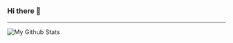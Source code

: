 ### Hi there 👋

---

<img align="left" alt="My Github Stats" src="https://github-readme-stats.codestackr.vercel.app/api?username=dadowl&show_icons=true&hide_border=true" />

<!--
**dadowl/dadowl** is a ✨ _special_ ✨ repository because its `README.md` (this file) appears on your GitHub profile.

Here are some ideas to get you started:

- 🔭 I’m currently working on ...
- 🌱 I’m currently learning ...
- 👯 I’m looking to collaborate on ...
- 🤔 I’m looking for help with ...
- 💬 Ask me about ...
- 📫 How to reach me: ...
- 😄 Pronouns: ...
- ⚡ Fun fact: ...
-->
